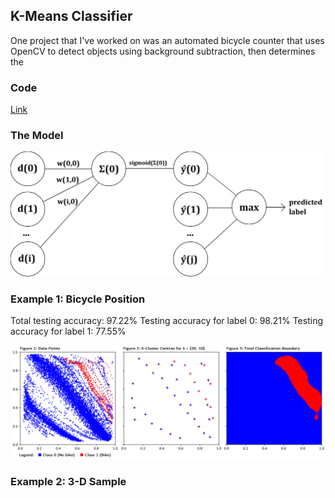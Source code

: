 ## K-Means Classifier

One project that I've worked on was an automated bicycle counter that uses OpenCV to detect objects using background subtraction, then determines the 

### Code

[Link](https://github.com/cory-sulpizi/cory-sulpizi.github.io/blob/master/k_means_classifier.py)

### The Model

<img src="images/k_means_model.png?raw=true"/>

### Example 1: Bicycle Position

Total testing accuracy: 97.22%
Testing accuracy for label 0: 98.21%
Testing accuracy for label 1: 77.55%

<img src="images/k_means_example_1.png?raw=true"/>

### Example 2: 3-D Sample
